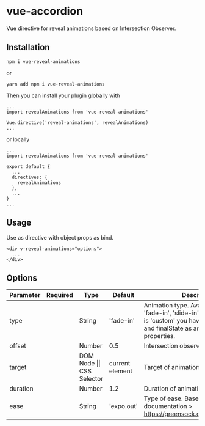 # vue-accordion
Vue directive for reveal animations based on Intersection Observer.
## Installation
```
npm i vue-reveal-animations
```
or
```
yarn add npm i vue-reveal-animations
```

Then you can install your plugin globally with
```
...
import revealAnimations from 'vue-reveal-animations'

Vue.directive('reveal-animations', revealAnimations)
...
```
or locally
```
...
import revealAnimations from 'vue-reveal-animations'

export default {
  ...
  directives: {
    revealAnimations
  },
  ...
}
...
```
## Usage
Use as directive with object props as bind.
```
<div v-reveal-animations="options">
  ...
</div>
```

## Options
| Parameter | Required | Type                       | Default         | Description                                                                                                                                                            |
|-----------|----------|----------------------------|-----------------|------------------------------------------------------------------------------------------------------------------------------------------------------------------------|
| type      |          | String                     | 'fade-in'       | Animation type. Available animations: 'fade-in', 'slide-in', 'custom'. If type is 'custom' you have to set initialState and finalState as an object of css properties. |
| offset    |          | Number                     | 0.5             | Intersection observer offset                                                                                                                                           |
| target    |          | DOM Node \|\| CSS Selector | current element | Target of animation                                                                                                                                                    |
| duration  |          | Number                     | 1.2             | Duration of animation                                                                                                                                                  |
| ease      |          | String                     | 'expo.out'      | Type of ease. Based on GSAP Eases documentation > https://greensock.com/docs/v3/Eases                                                                                  |

